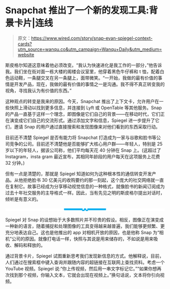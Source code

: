 # Snapchat 推出了一个新的发现工具:背景卡片|连线

> 原文：<https://www.wired.com/story/snap-evan-spiegel-context-cards?utm_source=wanqu.co&utm_campaign=Wanqu+Daily&utm_medium=website>

斯皮格尔知道这意味着他必须改变。“我认为快速进化是我工作的一部分，”他告诉我。我们坐在街对面一栋大楼的阁楼会议室里，他穿着黑色牛仔裤和 t 恤，配着白色运动鞋，一条腿交叉在另一条腿上，面带微笑。“一开始，我做的最有价值的事情是开发产品，现在，我做的最有价值的事情之一是沟通。我不得不真正转变我的视角，寻找我认为有价值的东西。”

这种观点的转变是我来的原因。今天，Snapchat 推出了上下文卡，允许用户在一些快照上滑动以找到更多信息，并连接到 Lyft 或 OpenTable 等其他服务。Snap 的产品一直基于这样一个理念，即图像是它们自己的背景——在移动时代，它们正在演变成它们自己的交流形式。通过添加文字和信息，Spiegel 进一步提升了它们，邀请 Snap 的用户通过直接搜索和发现图像来对他们看到的东西采取行动。

目前还不清楚 Spiegel 是否有能力将 Snapchat 打造成为一家与谷歌和脸书等公司竞争的公司。目前还不清楚他是否能够扩大核心用户群——年轻人，特别是 25 岁以下的年轻人，据该公司称，他们平均每天花 40 分钟在 Snap 上。(这超过了 Instagram，insta gram 最近宣布，其相同年龄段的用户每天在这项服务上花费 32 分钟。)

但有一点是清楚的，那就是 Spiegel 知道如何为这种根本性的通信转变开发产品。从他拒绝脸书 30 亿美元的收购要约的那一刻起，这个庞大的社交网络就一直在复制它。故事已经成为分享移动视觉信息的一种格式，就像脸书的新闻订阅成为过去十年社交服务的主导格式一样。因此，当有先见之明的斯皮格尔提出对话时，倾听是有意义的。

![](img/7f7591d8f11dd705fadacdb6db906927.png)

Spiegel 对 Snap 的设想始于大多数照片并不珍贵的假设。相反，图像正在演变成一种新的语言，随着捕捉和处理图像的工具变得越来越普遍，我们能够更频繁、更充分地表达自己。这也是他推出的 app 对相机开放的原因，也是他称 Snap 为“相机”公司的原因。就像打电话一样，快照与其说是用来储存的，不如说是用来吸收、解码和释放的。

通过背景卡片，Spiegel 试图重新思考我们发现新信息的方式。他解释说，目前，人们通过在搜索框中键入查询并跟随内容的超链接在互联网上查找资料。考虑一个 YouTube 视频。Spiegel 说:“你上传视频，然后用一串文字标记它。”“如果你想再次找到那个视频，你输入文本，它就会出现在视频上。”换句话说，文本将你引向视频。